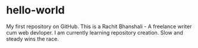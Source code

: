 # hello-world
My first repository on GitHub.
This is a Rachit Bhanshali - A freelance writer cum web devloper.
I am currently learning repository creation.
Slow and steady wins the race.

